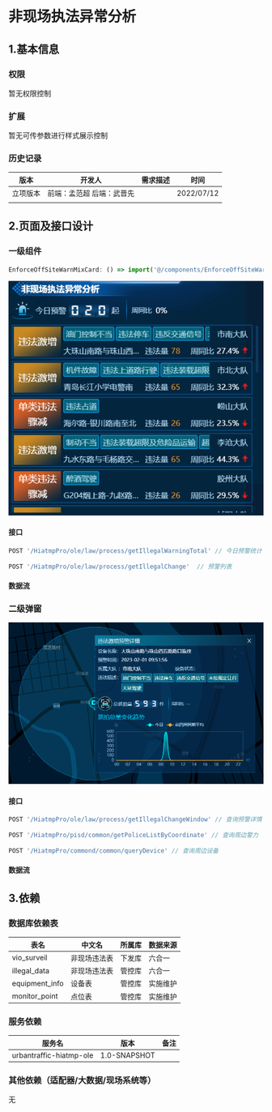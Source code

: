 # 非现场执法异常分析

## 1.基本信息

### 权限

暂无权限控制

### 扩展

暂无可传参数进行样式展示控制

### 历史记录

| 版本     | 开发人                     | 需求描述 | 时间       |
| -------- | -------------------------- | -------- | ---------- |
| 立项版本 | 前端：孟范超  后端：武晋先 |          | 2022/07/12 |
|          |                            |          |            |

## 2.页面及接口设计

### 一级组件

```javascript
EnforceOffSiteWarnMixCard: () => import('@/components/EnforceOffSiteWarnMixCard'), //  非现场执法异常分析
```

![1675243733552](assets\1675243733552.png)

#### 接口

```javascript
POST '/HiatmpPro/ole/law/process/getIllegalWarningTotal' // 今日预警统计
```

```javascript
POST '/HiatmpPro/ole/law/process/getIllegalChange'  // 预警列表
```

#### 数据流



### 二级弹窗

![1675244046472](assets\1675244046472.png)

#### 接口

```javascript
POST '/HiatmpPro/ole/law/process/getIllegalChangeWindow' // 查询预警详情
```

```javascript
POST '/HiatmpPro/pisd/common/getPoliceListByCoordinate' // 查询周边警力
```

```javascript
POST '/HiatmpPro/commond/common/queryDevice' // 查询周边设备
```

#### 数据流




## 3.依赖

### 数据库依赖表

| 表名           | 中文名       | 所属库 | 数据来源 |
| -------------- | ------------ | ------ | -------- |
| vio_surveil    | 非现场违法表 | 下发库 | 六合一   |
| illegal_data   | 非现场违法表 | 管控库 | 六合一   |
| equipment_info | 设备表       | 管控库 | 实施维护 |
| monitor_point  | 点位表       | 管控库 | 实施维护 |

### 服务依赖

| 服务名                  | 版本         | 备注 |
| ----------------------- | ------------ | ---- |
| urbantraffic-hiatmp-ole | 1.0-SNAPSHOT |      |

### 其他依赖（适配器/大数据/现场系统等）

无